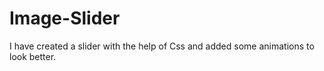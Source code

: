 # Image-Slider
I have created a slider with the help of Css and added some animations to look better.